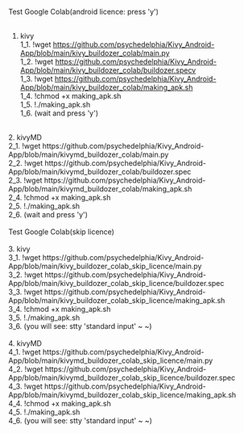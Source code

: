 Test Google Colab(android licence: press 'y')<br />
<br />
1. kivy<br />
1_1. !wget https://github.com/psychedelphia/Kivy_Android-App/blob/main/kivy_buildozer_colab/main.py<br />
1_2. !wget https://github.com/psychedelphia/Kivy_Android-App/blob/main/kivy_buildozer_colab/buildozer.specv<br />
1_3. !wget https://github.com/psychedelphia/Kivy_Android-App/blob/main/kivy_buildozer_colab/making_apk.sh<br />
1_4. !chmod +x making_apk.sh<br />
1_5. !./making_apk.sh<br />
1_6. (wait and press 'y')<br />
<br />
2. kivyMD<br />
  2_1. !wget https://github.com/psychedelphia/Kivy_Android-App/blob/main/kivymd_buildozer_colab/main.py<br />
  2_2. !wget https://github.com/psychedelphia/Kivy_Android-App/blob/main/kivymd_buildozer_colab/buildozer.spec<br />
  2_3. !wget https://github.com/psychedelphia/Kivy_Android-App/blob/main/kivymd_buildozer_colab/making_apk.sh<br />
  2_4. !chmod +x making_apk.sh<br />
  2_5. !./making_apk.sh<br />
  2_6. (wait and press 'y')<br />
  <br />
Test Google Colab(skip licence)<br />
<br />
3. kivy<br />
  3_1. !wget https://github.com/psychedelphia/Kivy_Android-App/blob/main/kivy_buildozer_colab_skip_licence/main.py<br />
  3_2. !wget https://github.com/psychedelphia/Kivy_Android-App/blob/main/kivy_buildozer_colab_skip_licence/buildozer.spec<br />
  3_3. !wget https://github.com/psychedelphia/Kivy_Android-App/blob/main/kivy_buildozer_colab_skip_licence/making_apk.sh<br />
  3_4. !chmod +x making_apk.sh<br />
  3_5. !./making_apk.sh<br />
  3_6. (you will see: stty 'standard input' ~ ~)<br />
<br />
4. kivyMD<br />
  4_1. !wget https://github.com/psychedelphia/Kivy_Android-App/blob/main/kivymd_buildozer_colab_skip_licence/main.py<br />
  4_2. !wget https://github.com/psychedelphia/Kivy_Android-App/blob/main/kivymd_buildozer_colab_skip_licence/buildozer.spec<br />
  4_3. !wget https://github.com/psychedelphia/Kivy_Android-App/blob/main/kivymd_buildozer_colab_skip_licence/making_apk.sh<br />
  4_4. !chmod +x making_apk.sh<br />
  4_5. !./making_apk.sh<br />
  4_6. (you will see: stty 'standard input' ~ ~)<br />
